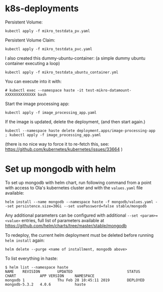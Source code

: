 # k8s-deployments


Persistent Volume:
``` 
kubectl apply -f mikro_testdata_pv.yaml
```

Persistent Volume Claim: 
```
kubectl apply -f mikro_testdata_pvc.yaml
```

I also created this dummy-ubuntu-container:
(a simple dummy ubuntu container executing a loop) 
```
kubectl apply -f mikro_testdata_ubuntu_container.yml
```
 
You can execute into it with:
```
# kubectl exec --namespace haste -it test-mikro-datamount-XXXXXXXXXXXXXX bash
```

Start the image processing app:
```
kubectl apply -f image_processing_app.yaml
```

If the image is updated, delete the deployment, (and then start again.)
```
kubectl --namespace haste delete deployment.apps/image-processing-app ; kubectl apply -f image_processing_app.yaml
```
(there is no nice way to force it to re-fetch this, see: 
https://github.com/kubernetes/kubernetes/issues/33664 )


# Set up mongodb with helm

To set up mongodb with helm chart, run following command from a point with access to Ola's kubernetes cluster and with the `values.yaml` file available:

`helm install --name mongodb --namespace haste -f mongodb/values.yaml --set persistence.size=30Gi --set usePassword=false stable/mongodb`

Any additional parameters can be configured with additional `--set <param>=<value>` entries, full list of parameters available at https://github.com/helm/charts/tree/master/stable/mongodb

To redeploy, the current helm deployment must be deleted before running `helm install` again:

`helm delete --purge <name of installment, mongodb above>` 


To list everything in haste:
```
$ helm list --namespace haste
NAME    REVISION        UPDATED                         STATUS          CHART           APP VERSION     NAMESPACE
mongodb 1               Thu Feb 28 10:45:11 2019        DEPLOYED        mongodb-5.3.2   4.0.6           haste  
```
